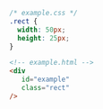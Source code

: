 ```css
/* example.css */
.rect {
  width: 50px;
  height: 25px;
}
```

```html 0|4|0
<!-- example.html -->
<div
   id="example"
   class="rect"
/>
```
